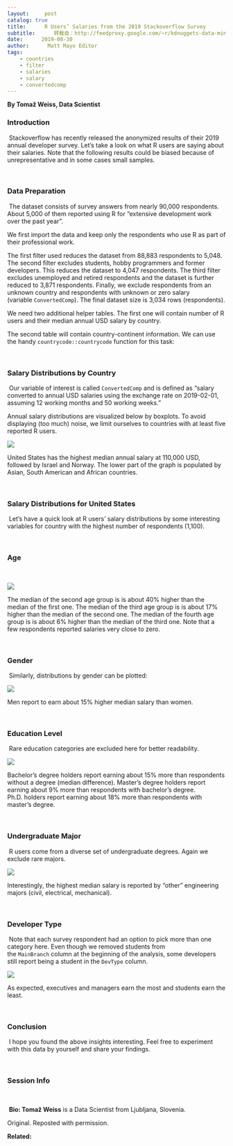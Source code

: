 ```yaml
---
layout:     post
catalog: true
title:      R Users’ Salaries from the 2019 Stackoverflow Survey
subtitle:      转载自：http://feedproxy.google.com/~r/kdnuggets-data-mining-analytics/~3/K-EKk9DLjb8/r-users-salaries-2019-stackoverflow-survey.html
date:      2019-08-30
author:      Matt Mayo Editor
tags:
    - countries
    - filter
    - salaries
    - salary
    - convertedcomp
---
```


**By Tomaž Weiss, Data Scientist**

### Introduction

 Stackoverflow has recently released the anonymized results of their 2019 annual developer survey. Let’s take a look on what R users are saying about their salaries. Note that the following results could be biased because of unrepresentative and in some cases small samples.

 

### Data Preparation

 The dataset consists of survey answers from nearly 90,000 respondents. About 5,000 of them reported using R for “extensive development work over the past year”.

We first import the data and keep only the respondents who use R as part of their professional work.



The first filter used reduces the dataset from 88,883 respondents to 5,048. The second filter excludes students, hobby programmers and former developers. This reduces the dataset to 4,047 respondents. The third filter excludes unemployed and retired respondents and the dataset is further reduced to 3,871 respondents. Finally, we exclude respondents from an unknown country and respondents with unknown or zero salary (variable `ConvertedComp`). The final dataset size is 3,034 rows (respondents).

We need two additional helper tables. The first one will contain number of R users and their median annual USD salary by country.





The second table will contain country-continent information. We can use the handy `countrycode::countrycode` function for this task:





 

### Salary Distributions by Country

 Our variable of interest is called `ConvertedComp` and is defined as “salary converted to annual USD salaries using the exchange rate on 2019-02-01, assuming 12 working months and 50 working weeks.”

Annual salary distributions are visualized below by boxplots. To avoid displaying (too much) noise, we limit ourselves to countries with at least five reported R users.



![](https://tomazweiss.github.io/assets/images/sal_country-1.png)


United States has the highest median annual salary at 110,000 USD, followed by Israel and Norway. The lower part of the graph is populated by Asian, South American and African countries.

 

### Salary Distributions for United States

 Let’s have a quick look at R users’ salary distributions by some interesting variables for country with the highest number of respondents (1,100).

 

### Age

 



![](https://tomazweiss.github.io/assets/images/sal_age-1.png)


The median of the second age group is is about 40% higher than the median of the first one. The median of the third age group is is about 17% higher than the median of the second one. The median of the fourth age group is is about 6% higher than the median of the third one. Note that a few respondents reported salaries very close to zero.

 

### Gender

 Similarly, distributions by gender can be plotted:



![](https://tomazweiss.github.io/assets/images/sal_gender-1.png)


Men report to earn about 15% higher median salary than women.

 

### Education Level

 Rare education categories are excluded here for better readability.



![](https://tomazweiss.github.io/assets/images/sal_edlevel-1.png)


Bachelor’s degree holders report earning about 15% more than respondents without a degree (median difference). Master’s degree holders report earning about 9% more than respondents with bachelor’s degree. Ph.D. holders report earning about 18% more than respondents with master’s degree.

 

### Undergraduate Major

 R users come from a diverse set of undergraduate degrees. Again we exclude rare majors.



![](https://tomazweiss.github.io/assets/images/sal_undergradmajor-1.png)


Interestingly, the highest median salary is reported by “other” engineering majors (civil, electrical, mechanical).

 

### Developer Type

 Note that each survey respondent had an option to pick more than one category here. Even though we removed students from the `MainBranch` column at the beginning of the analysis, some developers still report being a student in the `DevType` column.



![](https://tomazweiss.github.io/assets/images/sal_devtype-1.png)


As expected, executives and managers earn the most and students earn the least.

 

### Conclusion

 I hope you found the above insights interesting. Feel free to experiment with this data by yourself and share your findings.

 

### Session Info

 





 **Bio: Tomaž Weiss** is a Data Scientist from Ljubljana, Slovenia.

Original. Reposted with permission.

**Related:**



 
